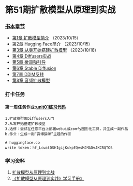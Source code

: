 # 第51期扩散模型从原理到实战

### [书本章节](docs/diffusion_models_51/README.md)
 - [第1章 扩散模型简介](docs/diffusion_models_51/part01.md) （2023/10/15）
 - [第2章 Hugging Face简介](docs/diffusion_models_51/part02.md) （2023/10/15）
 - [第3章 从零开始搭建扩散模型](docs/diffusion_models_51/part03.md) （2023/10/18）
 - [第4章 Diffusers实战](docs/diffusion_models_51/part04.md)
 - [第5章 微调和引导](docs/diffusion_models_51/part05.md)
 - [第6章 Stable Diffusion](docs/diffusion_models_51/part06.md)
 - [第7章 DDIM反转](docs/diffusion_models_51/part07.md)
 - [第8章 音频扩散模型](docs/diffusion_models_51/part08.md)
 
### 打卡任务
#### **第一周任务作业:**[unit01练习代码](docs/diffusion_models_51/colab_Doffisers/colab_Doffisers.md)

```
1.扩散模型库Diffusers入门
2.从零开始搭建扩散模型
3.选修：尝试在任意平台上部署webui或comfy图形化工具，并生成一副作品
b.作业：生成一副“赛博猫咪”主题的作品
```

```shell
# huggingface.co 
write token：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
```

### 学习资料
1. [扩散模型从原理到实战](https://item.jd.com/14193538.html)
2. [《扩散模型从原理到实践》学习手册》](https://datawhaler.feishu.cn/docx/PfUFdqkoOoGeqBx6dYVclVWwntd)